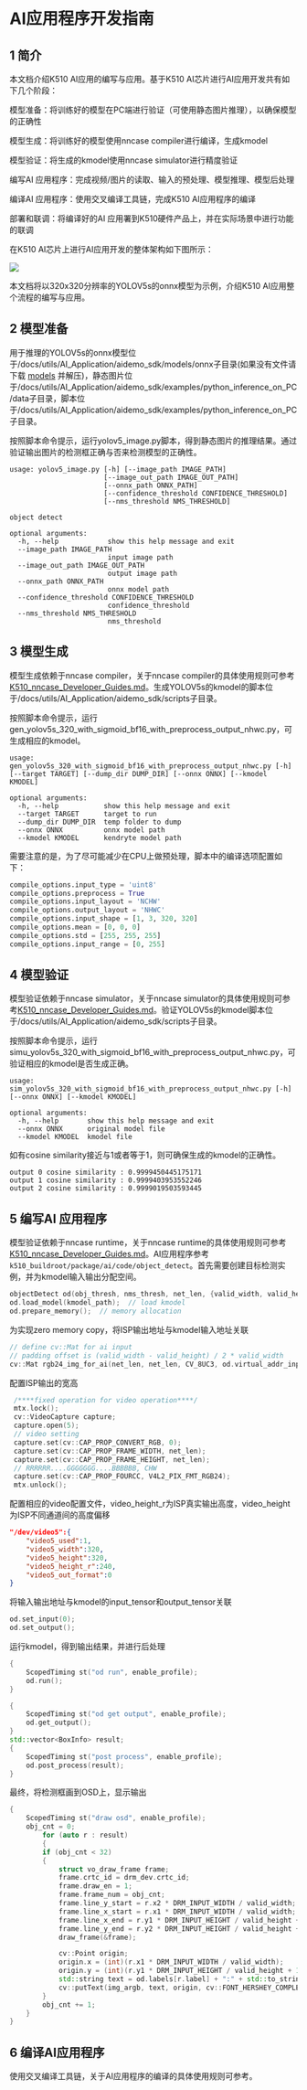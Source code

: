 # AI应用程序开发指南

## 1 简介

本文档介绍K510 AI应用的编写与应用。基于K510 AI芯片进行AI应用开发共有如下几个阶段：

模型准备：将训练好的模型在PC端进行验证（可使用静态图片推理），以确保模型的正确性

模型生成：将训练好的模型使用nncase compiler进行编译，生成kmodel

模型验证：将生成的kmodel使用nncase simulator进行精度验证

编写AI 应用程序：完成视频/图片的读取、输入的预处理、模型推理、模型后处理

编译AI 应用程序：使用交叉编译工具链，完成K510 AI应用程序的编译

部署和联调：将编译好的AI 应用署到K510硬件产品上，并在实际场景中进行功能的联调

在K510 AI芯片上进行AI应用开发的整体架构如下图所示：

![](http://photos.100ask.net/canaan-docs/image-ai-demo.png)

本文档将以320x320分辨率的YOLOV5s的onnx模型为示例，介绍K510 AI应用整个流程的编写与应用。

## 2 模型准备

用于推理的YOLOV5s的onnx模型位于/docs/utils/AI_Application/aidemo_sdk/models/onnx子目录(如果没有文件请下载 [models](https://github.com/kendryte/k510_docs/releases/download/v1.5/models.tar.gz) 并解压)，静态图片位于/docs/utils/AI_Application/aidemo_sdk/examples/python_inference_on_PC/data子目录，脚本位于/docs/utils/AI_Application/aidemo_sdk/examples/python_inference_on_PC子目录。

按照脚本命令提示，运行yolov5_image.py脚本，得到静态图片的推理结果。通过验证输出图片的检测框正确与否来检测模型的正确性。

```shell
usage: yolov5_image.py [-h] [--image_path IMAGE_PATH]
                       [--image_out_path IMAGE_OUT_PATH]
                       [--onnx_path ONNX_PATH]
                       [--confidence_threshold CONFIDENCE_THRESHOLD]
                       [--nms_threshold NMS_THRESHOLD]

object detect

optional arguments:
  -h, --help            show this help message and exit
  --image_path IMAGE_PATH
                        input image path
  --image_out_path IMAGE_OUT_PATH
                        output image path
  --onnx_path ONNX_PATH
                        onnx model path
  --confidence_threshold CONFIDENCE_THRESHOLD
                        confidence_threshold
  --nms_threshold NMS_THRESHOLD
                        nms_threshold
```

## 3 模型生成

模型生成依赖于nncase compiler，关于nncase compiler的具体使用规则可参考[K510_nncase_Developer_Guides.md](./K510_nncase_Developer_Guides.md)。生成YOLOV5s的kmodel的脚本位于/docs/utils/AI_Application/aidemo_sdk/scripts子目录。

按照脚本命令提示，运行gen_yolov5s_320_with_sigmoid_bf16_with_preprocess_output_nhwc.py，可生成相应的kmodel。

```shell
usage: gen_yolov5s_320_with_sigmoid_bf16_with_preprocess_output_nhwc.py [-h] [--target TARGET] [--dump_dir DUMP_DIR] [--onnx ONNX] [--kmodel KMODEL]

optional arguments:
  -h, --help           show this help message and exit
  --target TARGET      target to run
  --dump_dir DUMP_DIR  temp folder to dump
  --onnx ONNX          onnx model path
  --kmodel KMODEL      kendryte model path
```

需要注意的是，为了尽可能减少在CPU上做预处理，脚本中的编译选项配置如下：

```python
compile_options.input_type = 'uint8'
compile_options.preprocess = True
compile_options.input_layout = 'NCHW'
compile_options.output_layout = 'NHWC'
compile_options.input_shape = [1, 3, 320, 320]
compile_options.mean = [0, 0, 0]
compile_options.std = [255, 255, 255]
compile_options.input_range = [0, 255]
```

## 4 模型验证

模型验证依赖于nncase simulator，关于nncase simulator的具体使用规则可参考[K510_nncase_Developer_Guides.md](./K510_nncase_Developer_Guides.md)。验证YOLOV5s的kmodel脚本位于/docs/utils/AI_Application/aidemo_sdk/scripts子目录。

按照脚本命令提示，运行simu_yolov5s_320_with_sigmoid_bf16_with_preprocess_output_nhwc.py，可验证相应的kmodel是否生成正确。

```shell
usage: sim_yolov5s_320_with_sigmoid_bf16_with_preprocess_output_nhwc.py [-h] [--onnx ONNX] [--kmodel KMODEL]

optional arguments:
  -h, --help       show this help message and exit
  --onnx ONNX      original model file
  --kmodel KMODEL  kmodel file
```

如有cosine similarity接近与1或者等于1，则可确保生成的kmodel的正确性。

```text
output 0 cosine similarity : 0.9999450445175171
output 1 cosine similarity : 0.9999403953552246
output 2 cosine similarity : 0.9999019503593445
```

## 5 编写AI 应用程序

模型验证依赖于nncase runtime，关于nncase runtime的具体使用规则可参考[K510_nncase_Developer_Guides.md](./K510_nncase_Developer_Guides.md)。AI应用程序参考 `k510_buildroot/package/ai/code/object_detect`。首先需要创建目标检测实例，并为kmodel输入输出分配空间。

```c++
objectDetect od(obj_thresh, nms_thresh, net_len, {valid_width, valid_height});
od.load_model(kmodel_path);  // load kmodel
od.prepare_memory();  // memory allocation
```

为实现zero memory copy，将ISP输出地址与kmodel输入地址关联

```c++
// define cv::Mat for ai input
// padding offset is (valid_width - valid_height) / 2 * valid_width
cv::Mat rgb24_img_for_ai(net_len, net_len, CV_8UC3, od.virtual_addr_input[0] + (valid_width - valid_height) / 2 * valid_width);
```

配置ISP输出的宽高

```c++
 /****fixed operation for video operation****/
 mtx.lock();
 cv::VideoCapture capture;
 capture.open(5);
 // video setting
 capture.set(cv::CAP_PROP_CONVERT_RGB, 0);
 capture.set(cv::CAP_PROP_FRAME_WIDTH, net_len);
 capture.set(cv::CAP_PROP_FRAME_HEIGHT, net_len);
 // RRRRRR....GGGGGGG....BBBBBB, CHW
 capture.set(cv::CAP_PROP_FOURCC, V4L2_PIX_FMT_RGB24);
 mtx.unlock();
```

配置相应的video配置文件，video_height_r为ISP真实输出高度，video_height为ISP不同通道间的高度偏移

```json
"/dev/video5":{
    "video5_used":1,
    "video5_width":320,
    "video5_height":320,
    "video5_height_r":240,
    "video5_out_format":0
}
```

将输入输出地址与kmodel的input_tensor和output_tensor关联

```c++
od.set_input(0);
od.set_output();
```

运行kmodel，得到输出结果，并进行后处理

```c++
{
    ScopedTiming st("od run", enable_profile);
    od.run();
}

{
    ScopedTiming st("od get output", enable_profile);
    od.get_output();
}
std::vector<BoxInfo> result;
{
    ScopedTiming st("post process", enable_profile);
    od.post_process(result);
}
```

最终，将检测框画到OSD上，显示输出

```c++
{
    ScopedTiming st("draw osd", enable_profile);
    obj_cnt = 0;
        for (auto r : result)
        {
        if (obj_cnt < 32)
        {
            struct vo_draw_frame frame;
            frame.crtc_id = drm_dev.crtc_id;
            frame.draw_en = 1;
            frame.frame_num = obj_cnt;
            frame.line_y_start = r.x2 * DRM_INPUT_WIDTH / valid_width;
            frame.line_x_start = r.x1 * DRM_INPUT_WIDTH / valid_width;
            frame.line_x_end = r.y1 * DRM_INPUT_HEIGHT / valid_height + DRM_OFFSET_HEIGHT;
            frame.line_y_end = r.y2 * DRM_INPUT_HEIGHT / valid_height + DRM_OFFSET_HEIGHT;
            draw_frame(&frame);

            cv::Point origin;
            origin.x = (int)(r.x1 * DRM_INPUT_WIDTH / valid_width);
            origin.y = (int)(r.y1 * DRM_INPUT_HEIGHT / valid_height + 10);
            std::string text = od.labels[r.label] + ":" + std::to_string(round(r.score * 100) / 100.0).substr(0,4);
            cv::putText(img_argb, text, origin, cv::FONT_HERSHEY_COMPLEX, 1.5, cv::Scalar(0, 0, 255, 255), 1, 8, 0);
        }
        obj_cnt += 1;
    }
}
```

## 6 编译AI应用程序

使用交叉编译工具链，关于AI应用程序的编译的具体使用规则可参考。

